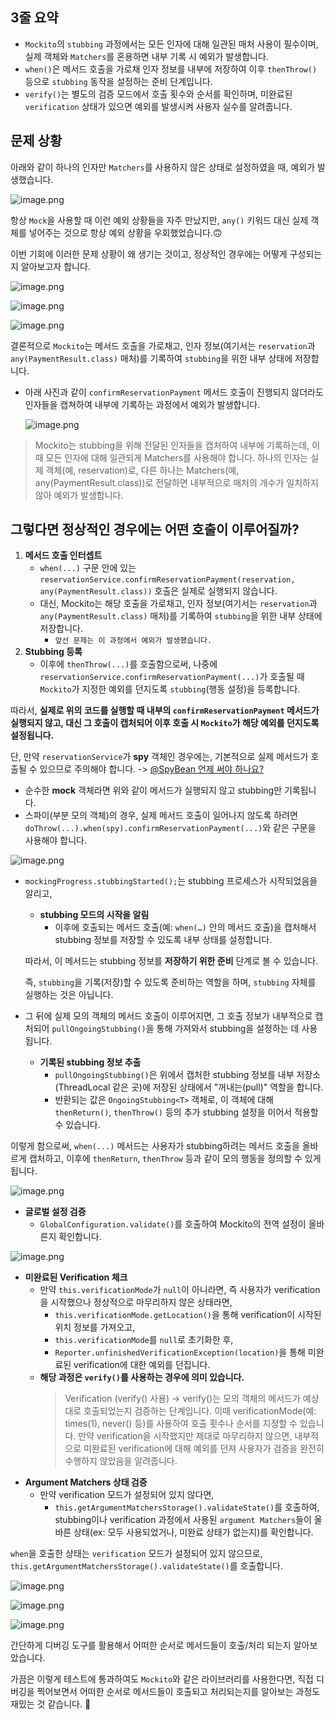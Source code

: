 ## 3줄 요약

- `Mockito`의 `stubbing` 과정에서는 모든 인자에 대해 일관된 매처 사용이 필수이며, 실제 객체와 `Matchers`를 혼용하면 내부 기록 시 예외가 발생합니다.
- `when()`은 메서드 호출을 가로채 인자 정보를 내부에 저장하여 이후 `thenThrow()` 등으로 `stubbing` 동작을 설정하는 준비 단계입니다.
- `verify()`는 별도의 검증 모드에서 호출 횟수와 순서를 확인하며, 미완료된 `verification` 상태가 있으면 예외를 발생시켜 사용자 실수를 알려줍니다.


## 문제 상황

아래와 같이 하나의 인자만 `Matchers`를 사용하지 않은 상태로 설정하였을 때, 예외가 발생했습니다.

![image.png](https://github.com/user-attachments/assets/50567fa3-baa1-4f16-b4d3-14caf45f48ab)

항상 `Mock`을 사용할 때 이런 예외 상황들을 자주 만났지만, `any()` 키워드 대신 실제 객체를 넣어주는 것으로 항상 예외 상황을 우회했었습니다.🙃

이번 기회에 이러한 문제 상황이 왜 생기는 것이고, 정상적인 경우에는 어떻게 구성되는지 알아보고자 합니다.

![image.png](https://github.com/user-attachments/assets/3d79e339-09aa-4338-8e7c-b5b542d97313)

![image.png](https://github.com/user-attachments/assets/fc1cfe14-1b41-4390-a9d9-438ae278c7b1)

![image.png](https://github.com/user-attachments/assets/9efaca6d-8a8f-42c0-83cd-8aad1a2db705)

결론적으로 `Mockito`는 메서드 호출을 가로채고, 인자 정보(여기서는 `reservation`과 `any(PaymentResult.class)` 매처)를 기록하여 `stubbing`을 위한 내부 상태에 저장합니다.
- 아래 사진과 같이 `confirmReservationPayment` 메서드 호출이 진행되지 않더라도 인자들을 캡쳐하여 내부에 기록하는 과정에서 예외가 발생합니다.

    ![image.png](https://github.com/user-attachments/assets/f9df0aa5-6703-4b00-b6ce-55950b02ef3d)

>Mockito는 stubbing을 위해 전달된 인자들을 캡처하여 내부에 기록하는데, 이때 모든 인자에 대해 일관되게 Matchers를 사용해야 합니다. 하나의 인자는 실제 객체(예, reservation)로, 다른 하나는 Matchers(예, any(PaymentResult.class))로 전달하면 내부적으로 매처의 개수가 일치하지 않아 예외가 발생합니다.


## 그렇다면 정상적인 경우에는 어떤 호출이 이루어질까?

1. **메서드 호출 인터셉트**
    - `when(...)` 구문 안에 있는 `reservationService.confirmReservationPayment(reservation, any(PaymentResult.class))` 호출은 실제로 실행되지 않습니다.
    - 대신, Mockito는 해당 호출을 가로채고, 인자 정보(여기서는 `reservation`과 `any(PaymentResult.class)` 매처)를 기록하여 `stubbing`을 위한 내부 상태에 저장합니다.
        - `앞선 문제는 이 과정에서 예외가 발생했습니다.`
2. **Stubbing 등록**
    - 이후에 `thenThrow(...)`를 호출함으로써, 나중에 `reservationService.confirmReservationPayment(...)`가 호출될 때 `Mockito`가 지정한 예외를 던지도록 `stubbing`(행동 설정)을 등록합니다.

따라서, **실제로 위의 코드를 실행할 때 내부의 `confirmReservationPayment` 메서드가 실행되지 않고, 대신 그 호출이 캡처되어 이후 호출 시 `Mockito`가 해당 예외를 던지도록 설정됩니다.**

단, 만약 `reservationService`가 **spy** 객체인 경우에는, 기본적으로 실제 메서드가 호출될 수 있으므로 주의해야 합니다. -> [@SpyBean 언제 써야 하나요?](https://ho-tea.github.io/blog/?post=%5B20240205%5D_%5B%5D_%5BTest%5D_%5Bspy.jpeg%5D_%5B%EC%9D%B4%EB%A6%84+%EA%B7%B8%EB%8C%80%EB%A1%9C+%EC%8A%A4%ED%8C%8C%EC%9D%B4%EA%B0%80+%EC%96%B8%EC%A0%9C+%ED%95%84%EC%9A%94%ED%95%9C%EC%A7%80%EC%97%90+%EB%8C%80%ED%95%B4+%EC%95%8C%EC%95%84%EB%B4%85%EB%8B%88%EB%8B%A4.%5D_%5B%5D.md)

- 순수한 **mock** 객체라면 위와 같이 메서드가 실행되지 않고 stubbing만 기록됩니다.
- 스파이(부분 모의 객체)의 경우, 실제 메서드 호출이 일어나지 않도록 하려면 `doThrow(...).when(spy).confirmReservationPayment(...)`와 같은 구문을 사용해야 합니다.


![image.png](https://github.com/user-attachments/assets/d682f420-0ecd-43f4-8fe5-c55ab3a8f243)

- `mockingProgress.stubbingStarted();`는 stubbing 프로세스가 시작되었음을 알리고,
    - **stubbing 모드의 시작을 알림** 
        - 이후에 호출되는 메서드 호출(예: `when(…)` 안의 메서드 호출)을 캡처해서 stubbing 정보를 저장할 수 있도록 내부 상태를 설정합니다.
    
    따라서, 이 메서드는 stubbing 정보를 **저장하기 위한 준비** 단계로 볼 수 있습니다.
    
    즉, `stubbing`을 기록(저장)할 수 있도록 준비하는 역할을 하며, `stubbing` 자체를 실행하는 것은 아닙니다.
    
- 그 뒤에 실제 모의 객체의 메서드 호출이 이루어지면, 그 호출 정보가 내부적으로 캡처되어 `pullOngoingStubbing()`을 통해 가져와서 stubbing을 설정하는 데 사용됩니다.
    - **기록된 stubbing 정보 추출**
        - `pullOngoingStubbing()`은 위에서 캡처한 stubbing 정보를 내부 저장소(ThreadLocal 같은 곳)에 저장된 상태에서 "꺼내는(pull)" 역할을 합니다.
        - 반환되는 값은 `OngoingStubbing<T>` 객체로, 이 객체에 대해 `thenReturn()`, `thenThrow()` 등의 추가 stubbing 설정을 이어서 적용할 수 있습니다.

이렇게 함으로써, `when(...)` 메서드는 사용자가 stubbing하려는 메서드 호출을 올바르게 캡처하고, 이후에 `thenReturn`, `thenThrow` 등과 같이 모의 행동을 정의할 수 있게 됩니다.

![image.png](https://github.com/user-attachments/assets/d8733209-1daa-4fa9-b578-c68d67f5b657)

- **글로벌 설정 검증**
    - `GlobalConfiguration.validate()`를 호출하여 Mockito의 전역 설정이 올바른지 확인합니다.

![image.png](https://github.com/user-attachments/assets/84124a53-bcfd-4456-87e4-a8f6876dccd4)


- **미완료된 Verification 체크**
    - 만약 `this.verificationMode`가 `null`이 아니라면, 즉 사용자가 verification을 시작했으나 정상적으로 마무리하지 않은 상태라면,
        - `this.verificationMode.getLocation()`을 통해 verification이 시작된 위치 정보를 가져오고,
        - `this.verificationMode`를 `null`로 초기화한 후,
        - `Reporter.unfinishedVerificationException(location)`을 통해 미완료된 verification에 대한 예외를 던집니다.
    - **해당 과정은 `verify()`를 사용하는 경우에 의미 있습니다.**
        >Verification (verify() 사용) -> 
        verify()는 모의 객체의 메서드가 예상대로 호출되었는지 검증하는 단계입니다.
        이때 verificationMode(예: times(1), never() 등)를 사용하여 호출 횟수나 순서를 지정할 수 있습니다.
        만약 verification을 시작했지만 제대로 마무리하지 않으면, 내부적으로 미완료된 verification에 대해 예외를 던져 사용자가 검증을 완전히 수행하지 않았음을 알려줍니다.
- **Argument Matchers 상태 검증**
    - 만약 verification 모드가 설정되어 있지 않다면,
        - `this.getArgumentMatchersStorage().validateState()`를 호출하여, stubbing이나 verification 과정에서 사용된 `argument Matchers`들이 올바른 상태(ex: 모두 사용되었거나, 미완료 상태가 없는지)를 확인합니다.


`when`을 호출한 상태는 `verification` 모드가 설정되어 있지 않으므로, `this.getArgumentMatchersStorage().validateState()`를 호출합니다.


![image.png](https://github.com/user-attachments/assets/154ed5c0-63c6-46a1-bdad-1db0d1721ba0)

![image.png](https://github.com/user-attachments/assets/50ebecae-c2c5-475c-a3e7-e78eb1830711)


![image.png](https://github.com/user-attachments/assets/9bf955a6-f44b-45d9-9290-14d3ce3e9c89)

간단하게 디버깅 도구를 활용해서 어떠한 순서로 메서드들이 호출/처리 되는지 알아보았습니다.

가끔은 이렇게 테스트에 통과하여도 `Mockito`와 같은 라이브러리를 사용한다면, 직접 디버깅을 찍어보면서 어떠한 순서로 메서드들이 호출되고 처리되는지를 알아보는 과정도 재밌는 것 같습니다. 🤔